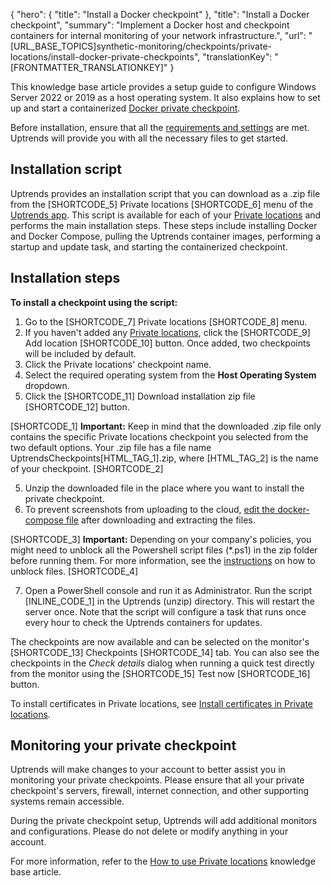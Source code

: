 {
  "hero": {
    "title": "Install a Docker checkpoint"
  },
  "title": "Install a Docker checkpoint",
  "summary": "Implement a Docker host and checkpoint containers for internal monitoring of your network infrastructure.",
  "url": "[URL_BASE_TOPICS]synthetic-monitoring/checkpoints/private-locations/install-docker-private-checkpoints",
  "translationKey": "[FRONTMATTER_TRANSLATIONKEY]"
}

This knowledge base article provides a setup guide to configure Windows Server 2022 or 2019 as a host operating system. It also explains how to set up and start a containerized [Docker private checkpoint]([LINK_URL_1]).

Before installation, ensure that all the [requirements and settings]([LINK_URL_2]) are met. Uptrends will provide you with all the necessary files to get started.

## Installation script

Uptrends provides an installation script that you can download as a .zip file from the [SHORTCODE_5] Private locations [SHORTCODE_6] menu of the [Uptrends app]([LINK_URL_3]). This script is available for each of your [Private locations]([LINK_URL_4]) and performs the main installation steps. These steps include installing Docker and Docker Compose, pulling the Uptrends container images, performing a startup and update task, and starting the containerized checkpoint.

## Installation steps

**To install a checkpoint using the script:**

1. Go to the [SHORTCODE_7] Private locations [SHORTCODE_8] menu.
2. If you haven't added any [Private locations]([LINK_URL_5]), click the [SHORTCODE_9] Add location [SHORTCODE_10] button. Once added, two checkpoints will be included by default.
3. Click the Private locations' checkpoint name.
4. Select the required operating system from the **Host Operating System** dropdown.
5. Click the [SHORTCODE_11] Download installation zip file [SHORTCODE_12] button.

[SHORTCODE_1] **Important:** Keep in mind that the downloaded .zip file only contains the specific Private locations checkpoint you selected from the two default options. Your .zip file has a file name UptrendsCheckpoints\[HTML_TAG_1].zip, where \[HTML_TAG_2] is the name of your checkpoint. [SHORTCODE_2]

5. Unzip the downloaded file in the place where you want to install the private checkpoint.
6. To prevent screenshots from uploading to the cloud, [edit the docker-compose file]([LINK_URL_6]) after downloading and extracting the files.

[SHORTCODE_3] **Important:** Depending on your company's policies, you might need to unblock all the Powershell script files (*.ps1) in the zip folder before running them. For more information, see the [instructions]([LINK_URL_7]) on how to unblock files. [SHORTCODE_4]

7. Open a PowerShell console and run it as Administrator. Run the script [INLINE_CODE_1] in the Uptrends (unzip) directory. This will restart the server once. Note that the script will configure a task that runs once every hour to check the Uptrends containers for updates.

The checkpoints are now available and can be selected on the monitor's [SHORTCODE_13] Checkpoints [SHORTCODE_14] tab. You can also see the checkpoints in the *Check details* dialog when running a quick test directly from the monitor using the [SHORTCODE_15] Test now [SHORTCODE_16] button.

To install certificates in Private locations, see [Install certificates in Private locations]([LINK_URL_8]).

## Monitoring your private checkpoint

Uptrends will make changes to your account to better assist you in monitoring your private checkpoints. Please ensure that all your private checkpoint's servers, firewall, internet connection, and other supporting systems remain accessible.

During the private checkpoint setup, Uptrends will add additional monitors and configurations. Please do not delete or modify anything in your account.

For more information, refer to the [How to use Private locations]([LINK_URL_9]) knowledge base article.